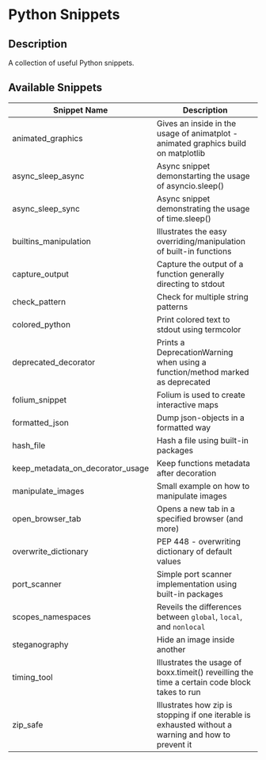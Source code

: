 # Python Snippets #
## Description ##
A collection of useful Python snippets.

## Available Snippets ##
| Snippet Name | Description |
|--------------|-------------|
| animated_graphics | Gives an inside in the usage of animatplot - animated graphics build on matplotlib |
| async_sleep_async | Async snippet demonstarting the usage of asyncio.sleep() |
| async_sleep_sync | Async snippet demonstrating the usage of time.sleep() |
| builtins_manipulation | Illustrates the easy overriding/manipulation of built-in functions |
| capture_output | Capture the output of a function generally directing to stdout |
| check_pattern | Check for multiple string patterns |
| colored_python | Print colored text to stdout using termcolor |
| deprecated_decorator | Prints a DeprecationWarning when using a function/method marked as deprecated |
| folium_snippet | Folium is used to create interactive maps |
| formatted_json | Dump json-objects in a formatted way |
| hash_file | Hash a file using built-in packages |
| keep_metadata_on_decorator_usage | Keep functions metadata after decoration |
| manipulate_images | Small example on how to manipulate images |
| open_browser_tab | Opens a new tab in a specified browser (and more) |
| overwrite_dictionary | PEP 448 - overwriting dictionary of default values |
| port_scanner | Simple port scanner implementation using built-in packages |
| scopes_namespaces | Reveils the differences between `global`, `local`, and `nonlocal` |
| steganography | Hide an image inside another |
| timing_tool | Illustrates the usage of boxx.timeit() reveilling the time a certain code block takes to run |
| zip_safe | Illustrates how zip is stopping if one iterable is exhausted without a warning and how to prevent it |